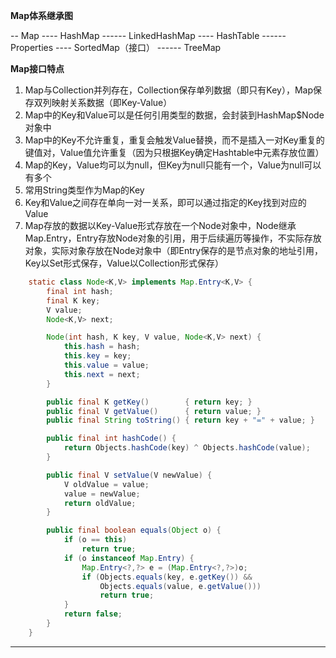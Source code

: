 **Map体系继承图**

-- Map
---- HashMap
------ LinkedHashMap
---- HashTable
------ Properties
---- SortedMap（接口）
------ TreeMap

**Map接口特点**

1. Map与Collection并列存在，Collection保存单列数据（即只有Key），Map保存双列映射关系数据（即Key-Value）
2. Map中的Key和Value可以是任何引用类型的数据，会封装到HashMap$Node对象中
3. Map中的Key不允许重复，重复会触发Value替换，而不是插入一对Key重复的键值对，Value值允许重复（因为只根据Key确定Hashtable中元素存放位置）
4. Map的Key，Value均可以为null，但Key为null只能有一个，Value为null可以有多个
5. 常用String类型作为Map的Key
6. Key和Value之间存在单向一对一关系，即可以通过指定的Key找到对应的Value
7. Map存放的数据以Key-Value形式存放在一个Node对象中，Node继承Map.Entry，Entry存放Node对象的引用，用于后续遍历等操作，不实际存放对象，实际对象存放在Node对象中（即Entry保存的是节点对象的地址引用，Key以Set形式保存，Value以Collection形式保存）
```java
    static class Node<K,V> implements Map.Entry<K,V> {
        final int hash;
        final K key;
        V value;
        Node<K,V> next;

        Node(int hash, K key, V value, Node<K,V> next) {
            this.hash = hash;
            this.key = key;
            this.value = value;
            this.next = next;
        }

        public final K getKey()        { return key; }
        public final V getValue()      { return value; }
        public final String toString() { return key + "=" + value; }

        public final int hashCode() {
            return Objects.hashCode(key) ^ Objects.hashCode(value);
        }

        public final V setValue(V newValue) {
            V oldValue = value;
            value = newValue;
            return oldValue;
        }

        public final boolean equals(Object o) {
            if (o == this)
                return true;
            if (o instanceof Map.Entry) {
                Map.Entry<?,?> e = (Map.Entry<?,?>)o;
                if (Objects.equals(key, e.getKey()) &&
                    Objects.equals(value, e.getValue()))
                    return true;
            }
            return false;
        }
    }
```
***